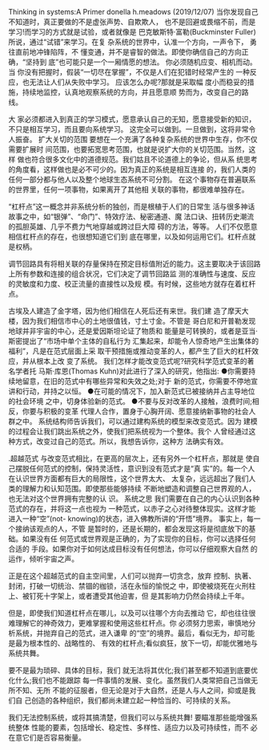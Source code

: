 Thinking in systems:A Primer
donella h.meadows
(2019/12/07)
当你发现自己不知道时，真正要做的不是虚张声势、自欺欺人，
也不是回避或畏缩不前，而是学习!而学习的方式就是试验，或者就像是 
巴克敏斯特·富勒(Buckminster Fuller)所说，通过“试错”来学习。在复 杂系统的世界中，认准一个方向，一声令下，
勇往直前地冲锋陷阵，不 懂变通，并不是睿智的做法。即使你确信自己的方向正确，“坚持到 底”也可能只是一个一厢情愿的想法。
你必须随机应变、相机而动。当 你没有把握时，假装“一切尽在掌握”，不仅是人们在犯错时经常产生的 一种反应，也无法让人们从失败中学习。
应该怎么办呢?那就是采取幅 度小而稳妥的措施，持续地监控，认真地观察系统的方向，并且愿意顺 势而为，改变自己的路线。

大 家必须都进入到真正的学习模式，愿意承认自己的无知，愿意接受新的知识，不只是相互学习，而且要向系统学习。 这完全可以做到。一旦做到，这将非常令人振奋。
扩大关切的范围
要想在一个充满了各种复杂系统的世界中生存，你不仅需要扩展时 间范围，也要拓宽思考范围，也就是说扩大你的关切范围。当然，这样 做也符合很多文化中的道德规范。我们姑且不论道德上的争论，但从系 统思考的角度看，这样做也是必不可少的。因为真正的系统是相互连接 的，我们人类的任何一部分都与他人以及整个地球生态系统不可分割。 在这个事物存在普遍联系的世界里，任何一项事物，如果离开了其他相 关联的事物，都很难单独存在。




“杠杆点”这一概念并非系统分析的独创，而是根植于人们的日常生 活与很多神话故事之中，如“银弹”、“命门”、特效疗法、秘密通道、魔
法口诀、扭转历史潮流的孤胆英雄、几乎不费力气地穿越或跨过巨大障 碍的方法，等等。
人们不仅愿意相信杠杆点的存在，也很想知道它们到 底在哪里，以及如何运用它们。杠杆点就是权柄。


调节回路具有将相关联的存量保持在预定目标值附近的能力。这主要取决于该回路上所有参数和连接的组合状况，它们决定了调节回路监 测的准确性与速度、反应的灵敏度和力度、校正流量的直接性以及规 模。有时候，这些地方就存在着杠杆点。


古埃及人建造了金字塔，因为他们相信在人死后还有来世。我们建 造了摩天大楼，因为我们相信市中心的土地很值钱，寸土寸金。不管是 哥白尼和开普勒发现地球并非宇宙的中心，还是爱因斯坦论证了物质和 能量是可转换的，或者是亚当·斯密提出了“市场中单个主体的自私行为 汇集起来，却能令人惊奇地产生出集体的福利”，凡是在范式层面上采 取干预措施或推动变革的人，都产生了巨大的杠杆效应，并从根本上改 变了系统。
我们怎样才能改变范式呢?研究科学范式变革的著名学者托 马斯·库恩(Thomas Kuhn)对此进行了深入的研究，他指出:
●你需要持续地留意，在旧的范式中有哪些异常和失效之处;对于 新的范式，你需要不停地宣讲和行动，并持之以恒。
●在可能的情况下，加入新范式已被接纳并占主导地位的社会环境 之中，切身体验新的范式。
●不要与反对改革的人接触，浪费时间;相反，你要与积极的变革 代理人合作，置身于心胸开阔、愿意接纳新事物的社会人群之中。
系统结构师告诉我们，可以通过建构系统的模型来改变范式。因为
建模的过程会让我们跳出系统之外，使我们把系统视为一个整体。我个 人曾经通过这种方式，改变过自己的范式。所以，我想告诉你，这种方 法确实有效。

.超越范式
与改变范式相比，在更高的层次上，还有另外一个杠杆点，那就是 使自己摆脱任何范式的控制，保持灵活性，意识到没有范式才是“真 实”的。每一个人在认识世界方面都有巨大的局限性，这个世界太大、 太复杂，远远超出了我们人类的理解力和认知范围。即使那些能够持续 不断地塑造和调整自己世界观的人，也无法对这个世界拥有完整的认 识。
系统之思
我们需要在自己的内心认识到各种范式的存在，并将这一点也视为 一种范式，以赤子之心对待整体现实。这样才能进入一种“空”(not- knowing)的状态，进入佛教所讲的“开悟”境界。
事实上，每一个接纳该观点的人，不管 是暂时的，还是长期的，都会发现这将是彻底放下的基础。如果没有任 何范式或世界观是正确的，为了实现你的目标，你可以选择任何合适的 手段。如果你对于如何达成目标没有任何想法，你可以仔细观察大自然 的运作，倾听宇宙之声。

正是在这个超越范式的自主空间里，人们可以抛弃一切贪念，放弃 控制、执著、封闭，打破一切统治、禁锢的枷锁，活在永恒的愉悦之 中，即使被烧死在火刑柱上、被钉死十字架上，或者遭受其他迫害，但 是其影响力仍然会持续上千年。

但是，即使我们知道杠杆点在哪儿，以及可以往哪个方向去推动 它，却也往往很难理解它的神奇效力，更难掌握和使用这些杠杆点。你 必须努力思索，审慎地分析系统，并抛弃自己的范式，进入谦卑 的“空”的境界。最后，看似无为，却可能是最为根本性的、战略性的、 有效的杠杆点;看似疯狂，放下一切，却能优雅地与系统共舞。

要不是最为琐碎、具体的目标，我们 就无法将其优化;我们甚至都不知道到底要优化什么;我们也不能跟踪 每一件事情的发展、变化。虽然我们人类常把自己当做无所不知、无所 不能的征服者，但无论是对于大自然，还是人与人之间，抑或是我们自 己创造的各种组织，我们都尚未建立起一种恰当的、可持续的关系。

我们无法控制系统，或将其搞清楚，但我们可以与系统共舞!
要瞄准那些能增强系统整体 性能的要素，包括增长、稳定性、多样性、适应力以及可持续性，而不 必在意它们是否容易衡量。

